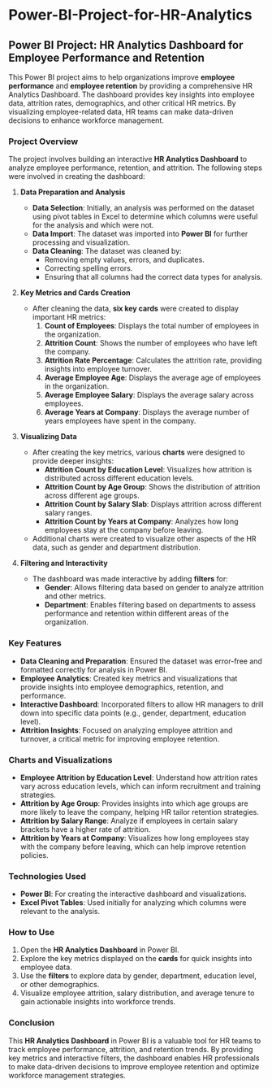 # Power-BI-Project-for-HR-Analytics

## Power BI Project: HR Analytics Dashboard for Employee Performance and Retention

This Power BI project aims to help organizations improve **employee performance** and **employee retention** by providing a comprehensive HR Analytics Dashboard. The dashboard provides key insights into employee data, attrition rates, demographics, and other critical HR metrics. By visualizing employee-related data, HR teams can make data-driven decisions to enhance workforce management.

### **Project Overview**

The project involves building an interactive **HR Analytics Dashboard** to analyze employee performance, retention, and attrition. The following steps were involved in creating the dashboard:

1. **Data Preparation and Analysis**
    - **Data Selection**: Initially, an analysis was performed on the dataset using pivot tables in Excel to determine which columns were useful for the analysis and which were not.
    - **Data Import**: The dataset was imported into **Power BI** for further processing and visualization.
    - **Data Cleaning**: The dataset was cleaned by:
      - Removing empty values, errors, and duplicates.
      - Correcting spelling errors.
      - Ensuring that all columns had the correct data types for analysis.

2. **Key Metrics and Cards Creation**
    - After cleaning the data, **six key cards** were created to display important HR metrics:
      1. **Count of Employees**: Displays the total number of employees in the organization.
      2. **Attrition Count**: Shows the number of employees who have left the company.
      3. **Attrition Rate Percentage**: Calculates the attrition rate, providing insights into employee turnover.
      4. **Average Employee Age**: Displays the average age of employees in the organization.
      5. **Average Employee Salary**: Displays the average salary across employees.
      6. **Average Years at Company**: Displays the average number of years employees have spent in the company.

3. **Visualizing Data**
    - After creating the key metrics, various **charts** were designed to provide deeper insights:
      - **Attrition Count by Education Level**: Visualizes how attrition is distributed across different education levels.
      - **Attrition Count by Age Group**: Shows the distribution of attrition across different age groups.
      - **Attrition Count by Salary Slab**: Displays attrition across different salary ranges.
      - **Attrition Count by Years at Company**: Analyzes how long employees stay at the company before leaving.
    - Additional charts were created to visualize other aspects of the HR data, such as gender and department distribution.

4. **Filtering and Interactivity**
    - The dashboard was made interactive by adding **filters** for:
      - **Gender**: Allows filtering data based on gender to analyze attrition and other metrics.
      - **Department**: Enables filtering based on departments to assess performance and retention within different areas of the organization.

### **Key Features**
- **Data Cleaning and Preparation**: Ensured the dataset was error-free and formatted correctly for analysis in Power BI.
- **Employee Analytics**: Created key metrics and visualizations that provide insights into employee demographics, retention, and performance.
- **Interactive Dashboard**: Incorporated filters to allow HR managers to drill down into specific data points (e.g., gender, department, education level).
- **Attrition Insights**: Focused on analyzing employee attrition and turnover, a critical metric for improving employee retention.

### **Charts and Visualizations**
- **Employee Attrition by Education Level**: Understand how attrition rates vary across education levels, which can inform recruitment and training strategies.
- **Attrition by Age Group**: Provides insights into which age groups are more likely to leave the company, helping HR tailor retention strategies.
- **Attrition by Salary Range**: Analyze if employees in certain salary brackets have a higher rate of attrition.
- **Attrition by Years at Company**: Visualizes how long employees stay with the company before leaving, which can help improve retention policies.

### **Technologies Used**
- **Power BI**: For creating the interactive dashboard and visualizations.
- **Excel Pivot Tables**: Used initially for analyzing which columns were relevant to the analysis.

### **How to Use**
1. Open the **HR Analytics Dashboard** in Power BI.
2. Explore the key metrics displayed on the **cards** for quick insights into employee data.
3. Use the **filters** to explore data by gender, department, education level, or other demographics.
4. Visualize employee attrition, salary distribution, and average tenure to gain actionable insights into workforce trends.

### **Conclusion**
This **HR Analytics Dashboard** in Power BI is a valuable tool for HR teams to track employee performance, attrition, and retention trends. By providing key metrics and interactive filters, the dashboard enables HR professionals to make data-driven decisions to improve employee retention and optimize workforce management strategies.
